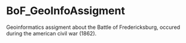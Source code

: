 # BoF_GeoInfoAssigment
Geoinformatics assigment about the Battle of Fredericksburg, occured during the american civil war (1862).
